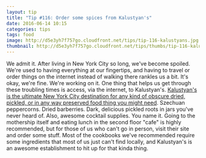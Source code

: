 ```yaml
---
layout: tip
title: "Tip #116: Order some spices from Kalustyan's"
date: 2016-06-14 10:15
categories: tips
tags: food
image: http://d5e3yh7f757go.cloudfront.net/tips/tip-116-kalustyans.jpg
thumbnail: http://d5e3yh7f757go.cloudfront.net/tips/thumbs/tip-116-kalustyans.jpg
---
```

We admit it. After living in New York City so long, we've become spoiled. We're used to having everything at our fingertips, and having to travel or order things on the internet instead of walking there rankles us a bit. It's okay, we're fine. We're working on it. One thing that helps us get through these troubling times is access, via the internet, to Kalustyan's. <a href="https://www.kalustyans.com/">Kalustyan's is the ultimate New York City destination for any kind of obscure dried, pickled, or in any way preserved food thing you might need</a>. Szechuan peppercorns. Dried barberries. Dark, delicious pickled roots in jars you've never heard of. Also, awesome cocktail supplies. You name it. Going to the mothership itself and eating lunch in the second floor "cafe" is highly recommended, but for those of us who can't go in person, visit their site and order some stuff. Most of the cookbooks we've recommended require some ingredients that most of us just can't find locally, and Kalustyan's is an awesome establishment to hit up for that kinda thing.
